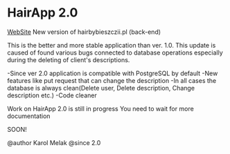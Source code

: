 # HairApp 2.0
[WebSite](https://hairbybieszczii.pl)
New version of hairbybieszczii.pl (back-end)

This is the better and more stable application than ver. 1.0.
This update is caused of found various bugs connected to 
database operations especially during the deleting of client's
descriptions.

-Since ver 2.0 application is compatible with PostgreSQL by default
-New features like put request that can change the description
-In all cases the database is always clean(Delete user, Delete description, Change description etc.)
-Code cleaner

Work on HairApp 2.0 is still in progress
You need to wait for more documentation

SOON!


@author Karol Melak
@since 2.0

